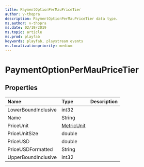 ```yaml
---
title: PaymentOptionPerMauPriceTier
author: v-thopra
description: PaymentOptionPerMauPriceTier data type.
ms.author: v-thopra
ms.date: 02/19/2019
ms.topic: article
ms.prod: playfab
keywords: playfab, playstream events
ms.localizationpriority: medium
---
```


# PaymentOptionPerMauPriceTier

## Properties

|Name|Type|Description|
| :--------------------|:-------------------|:----------------------|
|LowerBoundInclusive|int32||
|Name|String||
|PriceUnit|[MetricUnit](metricunit.md)||
|PriceUnitSize|double||
|PriceUSD|double||
|PriceUSDFormatted|String||
|UpperBoundInclusive|int32||
